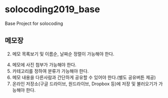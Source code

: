 # solocoding2019_base
Base Project for solocoding


## 메모장
<!-- 1. 메모 입력, 저장이 가능해야 한다. -->
2. 메모 목록보기 및 이름순, 날짜순 정렬이 가능해야 한다.
<!-- 3. 메모 검색이 가능해야 한다. -->
4. 메모에 사진 첨부가 가능해야 한다.
5. 카테고리를 정하여 분류가 가능해야 한다.
6. 메모 내용을 다른사람과 간단하게 공유할 수 있어야 한다.(별도 공유버튼 제공)
7. 온라인 저장소(구글 드라이브, 원드라이브, Dropbox 등)에 저장 및 불러오기가 가능해야 한다.
